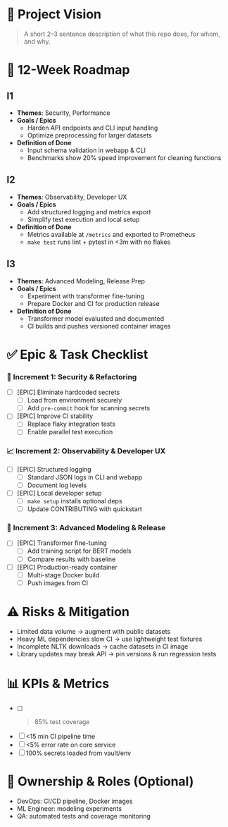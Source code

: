 # 🧭 Project Vision

> A short 2–3 sentence description of what this repo does, for whom, and why.

# 📅 12-Week Roadmap

## I1
- **Themes**: Security, Performance
- **Goals / Epics**
    - Harden API endpoints and CLI input handling
    - Optimize preprocessing for larger datasets
- **Definition of Done**
    - Input schema validation in webapp & CLI
    - Benchmarks show 20% speed improvement for cleaning functions

## I2
- **Themes**: Observability, Developer UX
- **Goals / Epics**
    - Add structured logging and metrics export
    - Simplify test execution and local setup
- **Definition of Done**
    - Metrics available at `/metrics` and exported to Prometheus
    - `make test` runs lint + pytest in <3m with no flakes

## I3
- **Themes**: Advanced Modeling, Release Prep
- **Goals / Epics**
    - Experiment with transformer fine-tuning
    - Prepare Docker and CI for production release
- **Definition of Done**
    - Transformer model evaluated and documented
    - CI builds and pushes versioned container images

# ✅ Epic & Task Checklist

### 🔐 Increment 1: Security & Refactoring
- [ ] [EPIC] Eliminate hardcoded secrets
  - [ ] Load from environment securely
  - [ ] Add `pre-commit` hook for scanning secrets
- [ ] [EPIC] Improve CI stability
  - [ ] Replace flaky integration tests
  - [ ] Enable parallel test execution

### 📈 Increment 2: Observability & Developer UX
- [ ] [EPIC] Structured logging
  - [ ] Standard JSON logs in CLI and webapp
  - [ ] Document log levels
- [ ] [EPIC] Local developer setup
  - [ ] `make setup` installs optional deps
  - [ ] Update CONTRIBUTING with quickstart

### 🤖 Increment 3: Advanced Modeling & Release
- [ ] [EPIC] Transformer fine-tuning
  - [ ] Add training script for BERT models
  - [ ] Compare results with baseline
- [ ] [EPIC] Production-ready container
  - [ ] Multi-stage Docker build
  - [ ] Push images from CI

# ⚠️ Risks & Mitigation
- Limited data volume → augment with public datasets
- Heavy ML dependencies slow CI → use lightweight test fixtures
- Incomplete NLTK downloads → cache datasets in CI image
- Library updates may break API → pin versions & run regression tests

# 📊 KPIs & Metrics
- [ ] >85% test coverage
- [ ] <15 min CI pipeline time
- [ ] <5% error rate on core service
- [ ] 100% secrets loaded from vault/env

# 👥 Ownership & Roles (Optional)
- DevOps: CI/CD pipeline, Docker images
- ML Engineer: modeling experiments
- QA: automated tests and coverage monitoring
